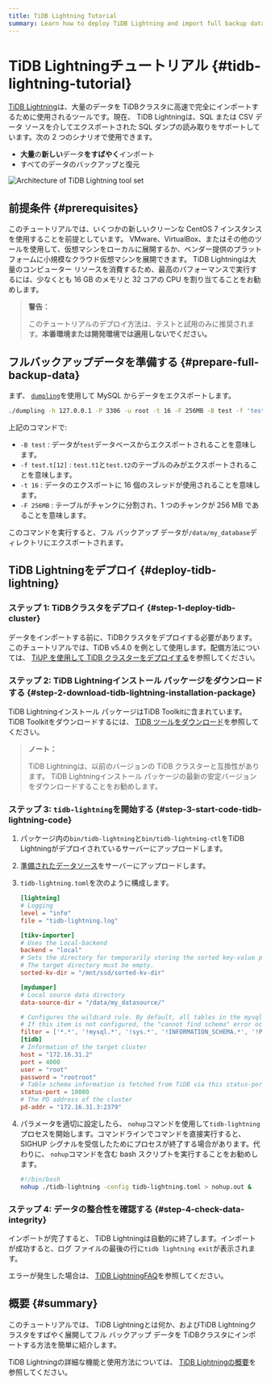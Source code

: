 ```yaml
---
title: TiDB Lightning Tutorial
summary: Learn how to deploy TiDB Lightning and import full backup data to TiDB.
---
```


# TiDB Lightningチュートリアル {#tidb-lightning-tutorial}

[TiDB Lightning](https://github.com/pingcap/tidb-lightning)は、大量のデータを TiDBクラスタに高速で完全にインポートするために使用されるツールです。現在、 TiDB Lightningは、SQL または CSV データ ソースを介してエクスポートされた SQL ダンプの読み取りをサポートしています。次の 2 つのシナリオで使用できます。

-   **大量**の<strong>新しい</strong>データ<strong>をすばやく</strong>インポート
-   すべてのデータのバックアップと復元

![Architecture of TiDB Lightning tool set](https://download.pingcap.com/images/docs/tidb-lightning-architecture.png)

## 前提条件 {#prerequisites}

このチュートリアルでは、いくつかの新しいクリーンな CentOS 7 インスタンスを使用することを前提としています。 VMware、VirtualBox、またはその他のツールを使用して、仮想マシンをローカルに展開するか、ベンダー提供のプラットフォームに小規模なクラウド仮想マシンを展開できます。 TiDB Lightningは大量のコンピューター リソースを消費するため、最高のパフォーマンスで実行するには、少なくとも 16 GB のメモリと 32 コアの CPU を割り当てることをお勧めします。

> **警告：**
>
> このチュートリアルのデプロイ方法は、テストと試用のみに推奨されます。**本番環境または開発環境では適用しないでください。**

## フルバックアップデータを準備する {#prepare-full-backup-data}

まず、 [`dumpling`](/dumpling-overview.md)を使用して MySQL からデータをエクスポートします。


```sh
./dumpling -h 127.0.0.1 -P 3306 -u root -t 16 -F 256MB -B test -f 'test.t[12]' -o /data/my_database/
```

上記のコマンドで:

-   `-B test` : データが`test`データベースからエクスポートされることを意味します。
-   `-f test.t[12]` : `test.t1`と`test.t2`のテーブルのみがエクスポートされることを意味します。
-   `-t 16` : データのエクスポートに 16 個のスレッドが使用されることを意味します。
-   `-F 256MB` : テーブルがチャンクに分割され、1 つのチャンクが 256 MB であることを意味します。

このコマンドを実行すると、フル バックアップ データが`/data/my_database`ディレクトリにエクスポートされます。

## TiDB Lightningをデプロイ {#deploy-tidb-lightning}

### ステップ 1: TiDBクラスタをデプロイ {#step-1-deploy-tidb-cluster}

データをインポートする前に、TiDBクラスタをデプロイする必要があります。このチュートリアルでは、TiDB v5.4.0 を例として使用します。配備方法については、 [TiUP を使用して TiDB クラスターをデプロイする](/production-deployment-using-tiup.md)を参照してください。

### ステップ 2: TiDB Lightningインストール パッケージをダウンロードする {#step-2-download-tidb-lightning-installation-package}

TiDB Lightningインストール パッケージはTiDB Toolkitに含まれています。 TiDB Toolkitをダウンロードするには、 [TiDB ツールをダウンロード](/download-ecosystem-tools.md)を参照してください。

> **ノート：**
>
> TiDB Lightningは、以前のバージョンの TiDB クラスターと互換性があります。 TiDB Lightningインストール パッケージの最新の安定バージョンをダウンロードすることをお勧めします。

### ステップ 3: <code>tidb-lightning</code>を開始する {#step-3-start-code-tidb-lightning-code}

1.  パッケージ内の`bin/tidb-lightning`と`bin/tidb-lightning-ctl`をTiDB Lightningがデプロイされているサーバーにアップロードします。

2.  [準備されたデータソース](#prepare-full-backup-data)をサーバーにアップロードします。

3.  `tidb-lightning.toml`を次のように構成します。

    ```toml
    [lightning]
    # Logging
    level = "info"
    file = "tidb-lightning.log"

    [tikv-importer]
    # Uses the Local-backend
    backend = "local"
    # Sets the directory for temporarily storing the sorted key-value pairs.
    # The target directory must be empty.
    sorted-kv-dir = "/mnt/ssd/sorted-kv-dir"

    [mydumper]
    # Local source data directory
    data-source-dir = "/data/my_datasource/"

    # Configures the wildcard rule. By default, all tables in the mysql, sys, INFORMATION_SCHEMA, PERFORMANCE_SCHEMA, METRICS_SCHEMA, and INSPECTION_SCHEMA system databases are filtered.
    # If this item is not configured, the "cannot find schema" error occurs when system tables are imported.
    filter = ['*.*', '!mysql.*', '!sys.*', '!INFORMATION_SCHEMA.*', '!PERFORMANCE_SCHEMA.*', '!METRICS_SCHEMA.*', '!INSPECTION_SCHEMA.*']
    [tidb]
    # Information of the target cluster
    host = "172.16.31.2"
    port = 4000
    user = "root"
    password = "rootroot"
    # Table schema information is fetched from TiDB via this status-port.
    status-port = 10080
    # The PD address of the cluster
    pd-addr = "172.16.31.3:2379"
    ```

4.  パラメータを適切に設定したら、 `nohup`コマンドを使用して`tidb-lightning`プロセスを開始します。コマンドラインでコマンドを直接実行すると、SIGHUP シグナルを受信したためにプロセスが終了する場合があります。代わりに、 `nohup`コマンドを含む bash スクリプトを実行することをお勧めします。

    
    ```sh
    #!/bin/bash
    nohup ./tidb-lightning -config tidb-lightning.toml > nohup.out &
    ```

### ステップ 4: データの整合性を確認する {#step-4-check-data-integrity}

インポートが完了すると、 TiDB Lightningは自動的に終了します。インポートが成功すると、ログ ファイルの最後の行に`tidb lightning exit`が表示されます。

エラーが発生した場合は、 [TiDB LightningFAQ](/tidb-lightning/tidb-lightning-faq.md)を参照してください。

## 概要 {#summary}

このチュートリアルでは、 TiDB Lightningとは何か、およびTiDB Lightningクラスタをすばやく展開してフル バックアップ データを TiDBクラスタにインポートする方法を簡単に紹介します。

TiDB Lightningの詳細な機能と使用方法については、 [TiDB Lightningの概要](/tidb-lightning/tidb-lightning-overview.md)を参照してください。
